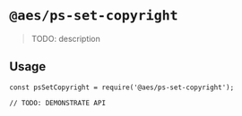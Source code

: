 # `@aes/ps-set-copyright`

> TODO: description

## Usage

```
const psSetCopyright = require('@aes/ps-set-copyright');

// TODO: DEMONSTRATE API
```
